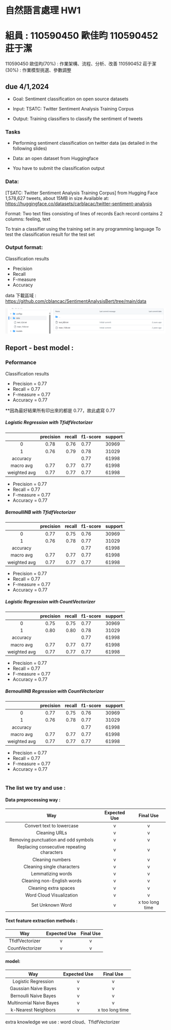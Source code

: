 # 自然語言處理 HW1

# 組員 : 110590450 歐佳昀 110590452 莊于潔

110590450 歐佳昀(70%) : 作業架構、流程、分析、改善
110590452 莊于潔(30%) : 作業模型挑選、參數調整

## due 4/1,2024

- Goal: Sentiment classification on open source datasets

- Input: TSATC: Twitter Sentiment Analysis Training Corpus

- Output: Training classifiers to classify the sentiment of tweets

### Tasks

- Performing sentiment classification on twitter data (as detailed in the following slides)

- Data: an open dataset from Huggingface

- You have to submit the classification output

### Data:

[TSATC: Twitter Sentiment Analysis Training Corpus] from Hugging Face
1,578,627 tweets, about 15MB in size
Available at:
https://huggingface.co/datasets/carblacac/twitter-sentiment-analysis

Format:
Two text files consisting of lines of records
Each record contains 2 columns: feeling, text

To train a classifier using the training set in any programming language
To test the classification result for the test set

### Output format:

Classification results

- Precision
- Recall
- F-measure
- Accuracy

data 下載區域 :
https://github.com/cblancac/SentimentAnalysisBert/tree/main/data

![alt text](snapshot/image.png)

## Report - best model :

### Peformance

Classification results

- Precision = 0.77
- Recall = 0.77
- F-measure = 0.77
- Accuracy = 0.77

\*\*因為最好結果所有印出來的都是 0.77，故此處寫 0.77

##### Logistic Regression with TfidfVectorizer

|              | precision | recall | f1-score | support |
| :----------: | :-------: | :----: | -------- | ------- |
|      0       |   0.78    |  0.76  | 0.77     | 30969   |
|      1       |   0.76    |  0.79  | 0.78     | 31029   |
|   accuracy   |           |        | 0.77     | 61998   |
|  macro avg   |   0.77    |  0.77  | 0.77     | 61998   |
| weighted avg |   0.77    |  0.77  | 0.77     | 61998   |

- Precision = 0.77
- Recall = 0.77
- F-measure = 0.77
- Accuracy = 0.77

##### BernoulliNB with TfidfVectorizer

|              | precision | recall | f1-score | support |
| :----------: | :-------: | :----: | -------- | ------- |
|      0       |   0.77    |  0.75  | 0.76     | 30969   |
|      1       |   0.76    |  0.78  | 0.77     | 31029   |
|   accuracy   |           |        | 0.77     | 61998   |
|  macro avg   |   0.77    |  0.77  | 0.77     | 61998   |
| weighted avg |   0.77    |  0.77  | 0.77     | 61998   |

- Precision = 0.77
- Recall = 0.77
- F-measure = 0.77
- Accuracy = 0.77

##### Logistic Regression with CountVectorizer

|              | precision | recall | f1-score | support |
| :----------: | :-------: | :----: | -------- | ------- |
|      0       |   0.75    |  0.75  | 0.77     | 30969   |
|      1       |   0.80    |  0.80  | 0.78     | 31029   |
|   accuracy   |           |        | 0.77     | 61998   |
|  macro avg   |   0.77    |  0.77  | 0.77     | 61998   |
| weighted avg |   0.77    |  0.77  | 0.77     | 61998   |

- Precision = 0.77
- Recall = 0.77
- F-measure = 0.77
- Accuracy = 0.77

##### BernoulliNB Regression with CountVectorizer

|              | precision | recall | f1-score | support |
| :----------: | :-------: | :----: | -------- | ------- |
|      0       |   0.77    |  0.75  | 0.76     | 30969   |
|      1       |   0.76    |  0.78  | 0.77     | 31029   |
|   accuracy   |           |        | 0.77     | 61998   |
|  macro avg   |   0.77    |  0.77  | 0.77     | 61998   |
| weighted avg |   0.77    |  0.77  | 0.77     | 61998   |

- Precision = 0.77
- Recall = 0.77
- F-measure = 0.77
- Accuracy = 0.77
  <br>
  <br>

### The list we try and use :

#### Data preprocessing way :

|                    Way                     | Expected Use |    Final Use    |
| :----------------------------------------: | :----------: | :-------------: |
|         Convert text to lowercase          |      v       |        v        |
|               Cleaning URLs                |      v       |        v        |
|    Removing punctuation and odd symbols    |      v       |        v        |
| Replacing consecutive repeating characters |      v       |        v        |
|              Cleaning numbers              |      v       |        v        |
|         Cleaning single characters         |      v       |        v        |
|             Lemmatizing words              |      v       |        v        |
|         Cleaning non-English words         |      v       |        v        |
|           Cleaning extra spaces            |      v       |        v        |
|          Word Cloud Visualization          |      v       |        v        |
|              Set Unknown Word              |      v       | x too long time |

#### Text feature extraction methods :

|       Way       | Expected Use | Final Use |
| :-------------: | :----------: | :-------: |
| TfidfVectorizer |      v       |     v     |
| CountVectorizer |      v       |     v     |

#### model:

|           Way           | Expected Use |    Final Use    |
| :---------------------: | :----------: | :-------------: |
|   Logistic Regression   |      v       |        v        |
|  Gaussian Naive Bayes   |      v       |        v        |
|  Bernoulli Naive Bayes  |      v       |        v        |
| Multinomial Naive Bayes |      v       |        v        |
|   k-Nearest Neighbors   |      v       | x too long time |

extra knowledge we use : word cloud、TfidfVectorizer

